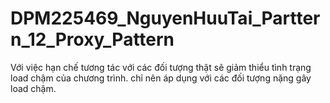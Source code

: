 # DPM225469_NguyenHuuTai_Parttern_12_Proxy_Pattern
Với việc hạn chế tương tác với các đối tượng thật sẽ giảm thiểu tình trạng load chậm của chương trình. chỉ nên áp dụng với các đối tượng nặng gây load chậm.

